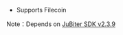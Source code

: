 + Supports Filecoin

Note：Depends on [JuBiter SDK v2.3.9](https://github.com/JubiterWallet/JubiterSDK_C/releases/tag/v2.3.9)